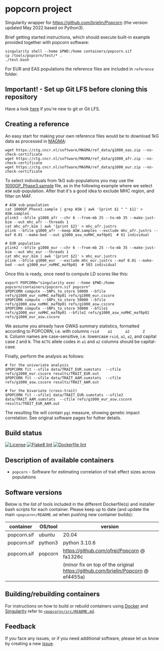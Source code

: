 # popcorn project

Singularity wrapper for https://github.com/brielin/Popcorn (the version updated May 2022 based on Python3).

Brief getting started instructions, which should execute built-in example provided together with popcorn software:

```
singularity shell --home $PWD:/home containers/popcorn.sif
cp /tools/popcorn/test/* .
./test.bash
```

For EUR and EAS populations the reference files are included in ``reference`` folder.

## Important! - Set up Git LFS before cloning this repository

Have a look [here](https://github.com/comorment/containers/blob/main/README.md#getting-started) if you're new to git or Git LFS.

## Creating a reference

An easy start for making your own reference files would be to download 1kG data as processed in [MAGMA](https://ctg.cncr.nl/software/magma):

```
wget https://ctg.cncr.nl/software/MAGMA/ref_data/g1000_eas.zip --no-check-certificate
wget https://ctg.cncr.nl/software/MAGMA/ref_data/g1000_afr.zip --no-check-certificate
wget https://ctg.cncr.nl/software/MAGMA/ref_data/g1000_eur.zip --no-check-certificate
```

To select individuals from 1kG sub-populations you may use the [1000GP_Phase3.sample](https://github.com/comorment/popcorn/blob/main/reference/1000GP_Phase3.sample) file, as in the following example where we select ``ASW`` sub-population.
After that it's a good idea to exclude MHC region, and filter on MAF.

```
# ASW sub-population
cat 1000GP_Phase3.sample | grep ASW | awk '{print $1 " " $1}' > ASW.samples
plink3 --bfile g1000_afr --chr 6 --from-mb 25 --to-mb 35 --make-just-bim --out mhc_afr --threads 1
cat mhc_afr.bim | awk '{print $2}' > mhc_afr.justrs
plink --bfile g1000_afr --keep ASW.samples --exclude mhc_afr.justrs --maf 0.01 --make-bed --out g1000_asw_noMHC_maf0p01  # 61 individual

# EUR population
plink2 --bfile g1000_eur --chr 6 --from-mb 25 --to-mb 35 --make-just-bim --out mhc_eur --threads 1
cat mhc_eur.bim | awk '{print $2}' > mhc_eur.justrs
plink --bfile g1000_eur  --exclude mhc_eur.justrs --maf 0.01 --make-bed --out g1000_eur_noMHC_maf0p01  # 503 individual
```

Once this is ready, once need to compute LD scores like this:
```
export POPCORN="singularity exec --home $PWD:/home popcorn/containers/popcorn.sif popcorn"
$POPCORN compute --SNPs_to_store 50000 --bfile refs/g1000_eur_noMHC_maf0p01 refs/g1000_eur.cscore
$POPCORN compute --SNPs_to_store 50000 --bfile refs/g1000_asw_noMHC_maf0p01 refs/g1000_asw.cscore
$POPCORN compute --SNPs_to_store 50000 --bfile1 refs/g1000_eur_noMHC_maf0p01 --bfile2 refs/g1000_asw_noMHC_maf0p01 refs/g1000_eur_asw.cscore
```

We assume you already have GWAS summary statistics, formatted according to POPCORN, i.e. with columns ``rsid    a1      a2      Z       N``. Column names are case-sensitive, i.e. lowercase ``rsid``, ``a1``, ``a2``, and capital case ``Z`` and ``N``. The ``ACTG`` allele codes in ``a1`` and ``a2`` columns should be capital-case. 

Finally, perform the analysis as follows:
```
# for the univariate analysis
$POPCORN fit --sfile data/TRAIT_EUR.sumstats  --cfile refs/g1000_eur.cscore results/TRAIT_EUR.out
$POPCORN fit --sfile data/TRAIT_AAM.sumstats  --cfile refs/g1000_asw.cscore results/TRAIT_AAM.out

# for the bivariate (cross-trait)
$POPCORN fit --sfile1 data/TRAIT_EUR.sumstats --sfile2 data/TRAIT_AAM.sumstats  --cfile refs/g1000_eur_asw.cscore results/TRAIT_EUR_AAM.out
```

The resulting file will contain ``pgi`` measure, showing genetic impact correlation. See original software pages for futher details.  


## Build status

[![License](http://img.shields.io/:license-GPLv3+-green.svg)](http://www.gnu.org/licenses/gpl-3.0.html)
[![Flake8 lint](https://github.com/comorment/popcorn/actions/workflows/python.yml/badge.svg)](https://github.com/comorment/popcorn/actions/workflows/python.yml)
[![Dockerfile lint](https://github.com/comorment/popcorn/actions/workflows/docker.yml/badge.svg)](https://github.com/comorment/popcorn/actions/workflows/docker.yml)

## Description of available containers

* ``popcorn`` - Software for estimating correlation of trait effect sizes across populations

## Software versions

Below is the list of tools included in the different Dockerfile(s) and installer bash scripts for each container.
Please keep up to date (and update the main `<popcorn>/README.md` when pushing new container builds):
  
  | container               | OS/tool             | version
  | ----------------------- | ------------------- | ----------------------------------------
  | popcorn.sif  | ubuntu              | 20.04
  | popcorn.sif  | python3             | python 3.10.6
  | popcorn.sif  | popcorn             | https://github.com/ofrei/Popcorn @ fa1326c
  |              |                     | (minor fix on top of the original https://github.com/brielin/Popcorn @ ef4455a)

## Building/rebuilding containers

For instructions on how to build or rebuild containers using [Docker](https://www.docker.com) and [Singularity](https://docs.sylabs.io) refer to [`<popcorn>/src/README.md`](https://github.com/comorment/popcorn/blob/main/src/README.md).

## Feedback

If you face any issues, or if you need additional software, please let us know by creating a new [issue](https://github.com/comorment/popcorn/issues/new).

